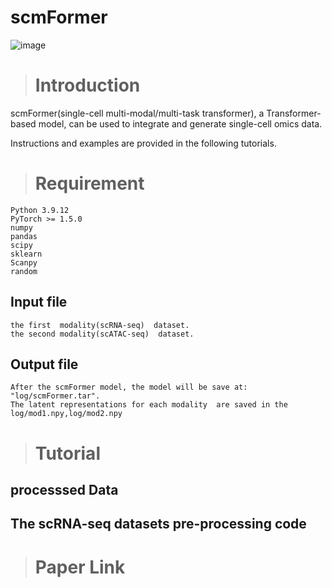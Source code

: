 # scmFormer
![image]()

># Introduction

scmFormer(single-cell multi-modal/multi-task transformer), a Transformer-based model, can be used to integrate and generate single-cell omics data. 

Instructions and examples are provided in the following tutorials.

># Requirement
```
Python 3.9.12
PyTorch >= 1.5.0
numpy
pandas
scipy
sklearn
Scanpy
random
```
## Input file
```
the first  modality(scRNA-seq)  dataset.
the second modality(scATAC-seq)  dataset.
```

## Output file
```
After the scmFormer model, the model will be save at: "log/scmFormer.tar".
The latent representations for each modality  are saved in the log/mod1.npy,log/mod2.npy
```

[//]: # (```)


># Tutorial

## processsed Data

## The scRNA-seq datasets pre-processing code

># Paper Link

